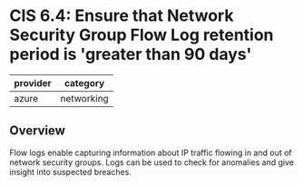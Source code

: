 # CIS 6.4: Ensure that Network Security Group Flow Log retention period is 'greater than 90 days'

provider | category
--- | ---
azure | networking

## Overview
Flow logs enable capturing information about IP traffic flowing in and out of network security groups. Logs can be used to check for anomalies and give insight into suspected breaches.
